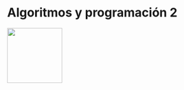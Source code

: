 # Algoritmos y programación 2

<img width="128" src="https://www.icesi.edu.co/launiversidad/images/La_universidad/logo_icesi.png">